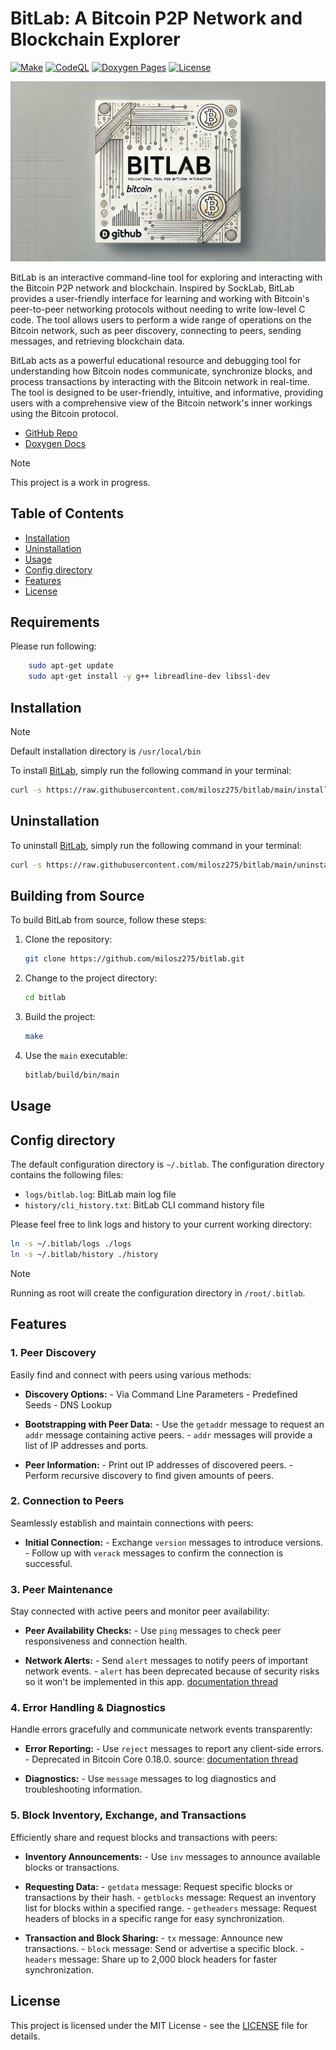 # BitLab: A Bitcoin P2P Network and Blockchain Explorer

[![Make](https://github.com/milosz275/bitlab/actions/workflows/makefile.yml/badge.svg)](https://github.com/milosz275/bitlab/actions/workflows/makefile.yml)
[![CodeQL](https://github.com/milosz275/bitlab/actions/workflows/codeql.yml/badge.svg)](https://github.com/milosz275/bitlab/actions/workflows/codeql.yml)
[![Doxygen Pages](https://github.com/milosz275/bitlab/actions/workflows/doxygen-pages.yml/badge.svg)](https://github.com/milosz275/bitlab/actions/workflows/doxygen-pages.yml)
[![License](https://img.shields.io/github/license/milosz275/bitlab)](/LICENSE)

![Logo](assets/logo.jpg)

BitLab is an interactive command-line tool for exploring and interacting with the
Bitcoin P2P network and blockchain. Inspired by SockLab, BitLab provides a user-friendly
interface for learning and working with Bitcoin's peer-to-peer networking protocols
without needing to write low-level C code. The tool allows users to perform a wide range
of operations on the Bitcoin network, such as peer discovery, connecting to peers,
sending messages, and retrieving blockchain data.

BitLab acts as a powerful educational resource and debugging tool for understanding how
Bitcoin nodes communicate, synchronize blocks, and process transactions by interacting
with the Bitcoin network in real-time. The tool is designed to be user-friendly,
intuitive, and informative, providing users with a comprehensive view of the Bitcoin
network's inner workings using the Bitcoin protocol.

- [GitHub Repo](https://github.com/milosz275/bitlab)
- [Doxygen Docs](https://milosz275.github.io/bitlab)

> [!NOTE]
> This project is a work in progress.

## Table of Contents

- [Installation](#installation)
- [Uninstallation](#uninstallation)
- [Usage](#usage)
- [Config directory](#config-directory)
- [Features](#features)
- [License](#license)

## Requirements

Please run following:

```bash
    sudo apt-get update
    sudo apt-get install -y g++ libreadline-dev libssl-dev
```

## Installation

> [!NOTE]
> Default installation directory is `/usr/local/bin`

To install [BitLab](https://github.com/milosz275/bitlab), simply run the following
command in your terminal:

```bash
curl -s https://raw.githubusercontent.com/milosz275/bitlab/main/install.sh | sudo bash
```

## Uninstallation

To uninstall [BitLab](https://github.com/milosz275/bitlab), simply run the following
command in your terminal:

```bash
curl -s https://raw.githubusercontent.com/milosz275/bitlab/main/uninstall.sh | sudo bash -s -- -y
```

## Building from Source

To build BitLab from source, follow these steps:

1. Clone the repository:

    ```bash
    git clone https://github.com/milosz275/bitlab.git
    ```

2. Change to the project directory:

    ```bash
    cd bitlab
    ```

3. Build the project:

    ```bash
    make
    ```

4. Use the `main` executable:

    ```bash
    bitlab/build/bin/main
    ```

## Usage

<!-- [ ] Add usage instructions -->

## Config directory

The default configuration directory is `~/.bitlab`. The configuration directory contains
the following files:

- `logs/bitlab.log`: BitLab main log file
- `history/cli_history.txt`: BitLab CLI command history file

<!-- - `bitlab.conf`: BitLab configuration file
- `peers.dat`: Peer list file
- `blocks.dat`: Block list file
- `txs.dat`: Transaction list file -->

Please feel free to link logs and history to your current working directory:

```bash
ln -s ~/.bitlab/logs ./logs
ln -s ~/.bitlab/history ./history
```

> [!NOTE]
> Running as root will create the configuration directory in `/root/.bitlab`.

## Features

### 1. Peer Discovery

Easily find and connect with peers using various methods:

- **Discovery Options:**
        - Via Command Line Parameters
        - Predefined Seeds
        - DNS Lookup

- **Bootstrapping with Peer Data:**
        - Use the `getaddr` message to request an `addr` message containing active peers.
        - `addr` messages will provide a list of IP addresses and ports.

- **Peer Information:**
        - Print out IP addresses of discovered peers.
        - Perform recursive discovery to find given amounts of peers.

### 2. Connection to Peers

Seamlessly establish and maintain connections with peers:

- **Initial Connection:**
        - Exchange `version` messages to introduce versions.
        - Follow up with `verack` messages to confirm the connection is successful.

### 3. Peer Maintenance

Stay connected with active peers and monitor peer availability:

- **Peer Availability Checks:**
        - Use `ping` messages to check peer responsiveness and connection health.

- **Network Alerts:**
        - Send `alert` messages to notify peers of important network events.
        - `alert` has been deprecated because of security risks so it won't be implemented
        in this app. [documentation thread](https://bitcoin.org/en/alert/2016-11-01-alert-retirement#reasons-for-retirement)

### 4. Error Handling & Diagnostics

Handle errors gracefully and communicate network events transparently:

- **Error Reporting:**
        - Use `reject` messages to report any client-side errors.
        - Deprecated in Bitcoin Core 0.18.0.
        source: [documentation thread](https://developer.bitcoin.org/reference/p2p_networking.html#reject)

- **Diagnostics:**
        - Use `message` messages to log diagnostics and troubleshooting information.

### 5. Block Inventory, Exchange, and Transactions

Efficiently share and request blocks and transactions with peers:

- **Inventory Announcements:**
        - Use `inv` messages to announce available blocks or transactions.

- **Requesting Data:**
        - `getdata` message: Request specific blocks or transactions by their hash.
        - `getblocks` message: Request an inventory list for blocks within a specified
        range.
        - `getheaders` message: Request headers of blocks in a specific range for easy
        synchronization.

- **Transaction and Block Sharing:**
        - `tx` message: Announce new transactions.
        - `block` message: Send or advertise a specific block.
        - `headers` message: Share up to 2,000 block headers for faster synchronization.

## License

This project is licensed under the MIT License - see
the [LICENSE](https://github.com/milosz275/bitlab/blob/main/LICENSE) file for details.

